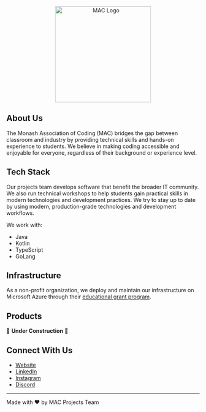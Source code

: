 <div align="center">
  <img src="https://github.com/user-attachments/assets/165ef1f6-3fd5-46cd-8d1a-4ab0288163aa" width="250" alt="MAC Logo">
</div>

## About Us

The Monash Association of Coding (MAC) bridges the gap between classroom and industry by providing technical skills and hands-on experience to students. We believe in making coding accessible and enjoyable for everyone, regardless of their background or experience level.

## Tech Stack

Our projects team develops software that benefit the broader IT community. We also run technical workshops to help students gain practical skills in modern technologies and development practices. We try to stay up to date by using modern, production-grade technologies and development workflows.

We work with:
- Java
- Kotlin
- TypeScript
- GoLang

## Infrastructure

As a non-profit organization, we deploy and maintain our infrastructure on Microsoft Azure through their [educational grant program](https://www.microsoft.com/en-us/nonprofits/azure).

## Products

🚧 **Under Construction** 🚧

## Connect With Us

- [Website](https://monashcoding.com)
- [LinkedIn](https://www.linkedin.com/company/monashcoding/)
- [Instagram](https://instagram.com/monashcoding)
- [Discord](http://monash.club/discord)

---

Made with ❤️ by MAC Projects Team
